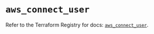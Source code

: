 # `aws_connect_user`

Refer to the Terraform Registry for docs: [`aws_connect_user`](https://registry.terraform.io/providers/hashicorp/aws/5.96.0/docs/resources/connect_user).
